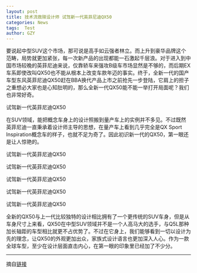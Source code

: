 ```yaml
---
layout: post
title: 技术流救赎设计师 试驾新一代英菲尼迪QX50
categories: News
tags:  Test
author: GZY
---
```


要说起中型SUV这个市场，那可说是高手如云强者林立。而上升到豪华品牌这个范畴，局势就更加紧张，每一次新产品的出现都能一石激起千层浪。对于进入到中国市场较晚的英菲尼迪来说，仅靠轿车来强攻B级车市场显然是不够的，而后期EX车系即使改叫QX50也不能从根本上改变车款年迈的事实。终于，全新一代的国产车型东风英菲尼迪QX50赶在BBA换代产品上市之前抢先一步登陆，它肩上的担子之重想必大家也是心知肚明的，那么全新一代QX50能不能一举打开局面呢？我们也非常好奇。

试驾新一代英菲尼迪QX50

在SUV领域，能把概念车身上的设计照搬到量产车上的实例并不多见。不过既然英菲尼迪一直秉承着设计师主导的思想，在量产车上看到几乎完全是QX Sport Inspiration概念车的样子，也就不足为奇了。因此初识新一代的QX50，第一眼还是让人惊艳的。

试驾新一代英菲尼迪QX50

试驾新一代英菲尼迪QX50

试驾新一代英菲尼迪QX50

试驾新一代英菲尼迪QX50

试驾新一代英菲尼迪QX50

全新的QX50与上一代比较独特的设计相比拥有了一个更传统的SUV车身，但是从车身尺寸上来看，QX50在中型SUV领域并不是一个人高马大的选手，与Q5L那种加长轴距的车型相比就更不占优势了。不过在它身上，我们能够看到一切以设计为先的理念，让QX50的外观更加出众，家族式设计语言也更加深入人心。作为一款全球车型，至少在设计层面直击内心，在第一眼的印象里已经加了不少分。

*****

摘自[链接](http://auto.qq.com/a/20180619/004965.htm)